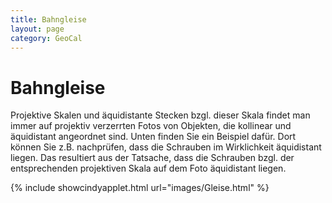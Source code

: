 ```yaml
---
title: Bahngleise
layout: page
category: GeoCal
---
```


# Bahngleise
Projektive Skalen und äquidistante Stecken bzgl. dieser Skala findet man immer auf projektiv verzerrten Fotos von Objekten, die kollinear und äquidistant angeordnet sind. Unten finden Sie ein Beispiel dafür. Dort können Sie z.B. nachprüfen, dass die Schrauben im Wirklichkeit äquidistant liegen. Das resultiert aus der Tatsache, dass die Schrauben bzgl. der entsprechenden projektiven Skala auf dem Foto äquidistant liegen.

{% include showcindyapplet.html url="images/Gleise.html" %}


